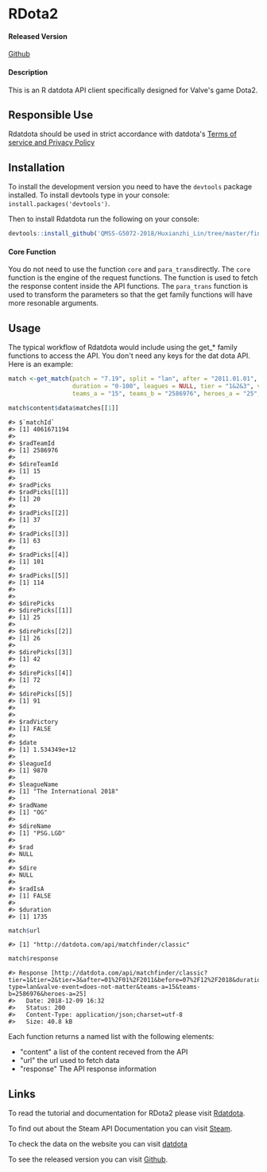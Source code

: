 
<!-- README.md is generated from README.Rmd. Please edit that file -->
RDota2
======

#### Released Version

[Github](https://github.com/QMSS-G5072-2018/Huxianzhi_Lin/blob/master/final%20project/Rdatdota)

#### Description

This is an R datdota API client specifically designed for Valve's game Dota2.

Responsible Use
---------------

Rdatdota should be used in strict accordance with datdota's [Terms of service and Privacy Policy](http://datdota.com/about)

Installation
------------

To install the development version you need to have the `devtools` package installed. To install devtools type in your console: `install.packages('devtools')`.

Then to install Rdatdota run the following on your console:

``` r
devtools::install_github('QMSS-G5072-2018/Huxianzhi_Lin/tree/master/final%20project/Rdatdota')
```

#### Core Function

You do not need to use the function `core` and `para_trans`directly. The `core` function is the engine of the request functions. The function is used to fetch the response content inside the API functions. The `para_trans` function is used to transform the parameters so that the get family functions will have more resonable arguments.

Usage
-----

The typical workflow of Rdatdota would include using the get\_\* family functions to access the API. You don't need any keys for the dat dota API. Here is an example:

``` r
match <-get_match(patch = "7.19", split = "lan", after = "2011.01.01", before = "2018.07.12", 
                  duration = "0-100", leagues = NULL, tier = "1&2&3", valve = "does-not-matter", 
                  teams_a = "15", teams_b = "2586976", heroes_a = "25", heroes_b = "20")

match$content$data$matches[[1]]
```

    #> $`matchId`
    #> [1] 4061671194
    #> 
    #> $radTeamId
    #> [1] 2586976
    #> 
    #> $direTeamId
    #> [1] 15
    #> 
    #> $radPicks
    #> $radPicks[[1]]
    #> [1] 20
    #> 
    #> $radPicks[[2]]
    #> [1] 37
    #> 
    #> $radPicks[[3]]
    #> [1] 63
    #> 
    #> $radPicks[[4]]
    #> [1] 101
    #> 
    #> $radPicks[[5]]
    #> [1] 114
    #> 
    #> 
    #> $direPicks
    #> $direPicks[[1]]
    #> [1] 25
    #> 
    #> $direPicks[[2]]
    #> [1] 26
    #> 
    #> $direPicks[[3]]
    #> [1] 42
    #> 
    #> $direPicks[[4]]
    #> [1] 72
    #> 
    #> $direPicks[[5]]
    #> [1] 91
    #> 
    #> 
    #> $radVictory
    #> [1] FALSE
    #> 
    #> $date
    #> [1] 1.534349e+12
    #> 
    #> $leagueId
    #> [1] 9870
    #> 
    #> $leagueName
    #> [1] "The International 2018"
    #> 
    #> $radName
    #> [1] "OG"
    #> 
    #> $direName
    #> [1] "PSG.LGD"
    #> 
    #> $rad
    #> NULL
    #> 
    #> $dire
    #> NULL
    #> 
    #> $radIsA
    #> [1] FALSE
    #> 
    #> $duration
    #> [1] 1735

``` r
match$url
```

    #> [1] "http://datdota.com/api/matchfinder/classic"  

``` r
match$response
```

    #> Response [http://datdota.com/api/matchfinder/classic?tier=1&tier=2&tier=3&after=01%2F01%2F2011&before=07%2F12%2F2018&duration=0%3B100&patch=7.19&split-type=lan&valve-event=does-not-matter&teams-a=15&teams-b=2586976&heroes-a=25]
    #>   Date: 2018-12-09 16:32
    #>   Status: 200
    #>   Content-Type: application/json;charset=utf-8
    #>   Size: 40.8 kB

Each function returns a named list with the following elements:

-   "content" a list of the content receved from the API
-   "url" the url used to fetch data
-   "response" The API response information

Links
-----

To read the tutorial and documentation for RDota2 please visit [Rdatdota](https://cran.r-project.org/web/packages/RDota2/vignettes/RDota2.html).

To find out about the Steam API Documentation you can visit [Steam](https://steamcommunity.com/linkfilter/?url=http://wiki.teamfortress.com/wiki/WebAPI).

To check the data on the website you can visit [datdota](www.datdota.com)

To see the released version you can visit [Github](https://github.com/QMSS-G5072-2018/Huxianzhi_Lin/tree/master/final%20project/Rdatdota).
